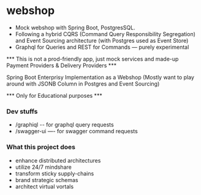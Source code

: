 # webshop

- Mock webshop with Spring Boot, PostgresSQL.
- Following a hybrid CQRS (Command Query Responsibility Segregation) and Event Sourcing architecture (with Postgres used
  as Event Store)
- Graphql for Queries and REST for Commands — purely experimental

*** This is not a prod-friendly app, just mock services and made-up Payment Providers & Delivery Providers  ***

Spring Boot Enterprisy Implementation as a Webshop
(Mostly want to play around with JSONB Column in Postgres and Event Sourcing)

*** Only for Educational purposes ***

### Dev stuffs

- /graphiql -- for graphql query requests
- /swagger-ui —- for swagger command requests

### What this project does

- enhance distributed architectures
- utilize 24/7 mindshare
- transform sticky supply-chains
- brand strategic schemas
- architect virtual vortals